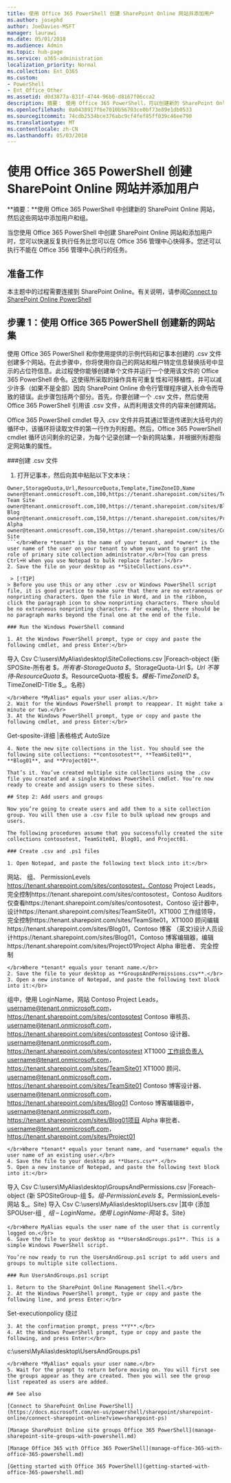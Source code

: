 ```yaml
---
title: 使用 Office 365 PowerShell 创建 SharePoint Online 网站并添加用户
ms.author: josephd
author: JoeDavies-MSFT
manager: laurawi
ms.date: 05/01/2018
ms.audience: Admin
ms.topic: hub-page
ms.service: o365-administration
localization_priority: Normal
ms.collection: Ent_O365
ms.custom:
- PowerShell
- Ent_Office_Other
ms.assetid: d0d3877a-831f-4744-96b0-d8167f06cca2
description: 摘要： 使用 Office 365 PowerShell，可以创建新的 SharePoint Online 网站，并将这些网站中添加用户和组。
ms.openlocfilehash: 0a0438917f6e7010b56703ce0bf73e89e1db0533
ms.sourcegitcommit: 74cdb2534bce376abc9cf4fef85ff039c46ee790
ms.translationtype: MT
ms.contentlocale: zh-CN
ms.lasthandoff: 05/03/2018
---
```

# <a name="create-sharepoint-online-sites-and-add-users-with-office-365-powershell"></a>使用 Office 365 PowerShell 创建 SharePoint Online 网站并添加用户

 **摘要：**使用 Office 365 PowerShell 中创建新的 SharePoint Online 网站，然后这些网站中添加用户和组。

当您使用 Office 365 PowerShell 中创建 SharePoint Online 网站和添加用户时，您可以快速反复执行任务比您可以在 Office 356 管理中心快得多。您还可以执行不能在 Office 356 管理中心执行的任务。 

## <a name="before-you-begin"></a>准备工作

本主题中的过程需要连接到 SharePoint Online。有关说明，请参阅[Connect to SharePoint Online PowerShell](https://docs.microsoft.com/en-us/powershell/sharepoint/sharepoint-online/connect-sharepoint-online?view=sharepoint-ps)

## <a name="step-1-create-new-site-collections-using-office-365-powershell"></a>步骤 1：使用 Office 365 PowerShell 创建新的网站集

使用 Office 365 PowerShell 和你使用提供的示例代码和记事本创建的 .csv 文件创建多个网站。在此步骤中，你将使用你自己的网站和租户特定信息替换括号中显示的占位符信息。此过程使你能够创建单个文件并运行一个使用该文件的 Office 365 PowerShell 命令。这使得所采取的操作具有可重复性和可移植性，并可以减少许多（如果不是全部）因向 SharePoint Online 命令行管理程序键入长命令而导致的错误。此步骤包括两个部分。首先，你要创建一个 .csv 文件，然后使用 Office 365 PowerShell 引用该 .csv 文件，从而利用该文件的内容来创建网站。

Office 365 PowerShell cmdlet 导入 .csv 文件并将其通过管道传递到大括号内的循环中，该循环将读取文件的第一行作为列标题。然后，Office 365 PowerShell cmdlet 循环访问剩余的记录，为每个记录创建一个新的网站集，并根据列标题指定网站集的属性。

###<a name="create-a-csv-file"></a>创建 .csv 文件

1. 打开记事本，然后向其中粘贴以下文本块：</br>
```
Owner,StorageQuota,Url,ResourceQuota,Template,TimeZoneID,Name
owner@tenant.onmicrosoft.com,100,https://tenant.sharepoint.com/sites/TeamSite01,25,EHS#1,10,Contoso Team Site
owner@tenant.onmicrosoft.com,100,https://tenant.sharepoint.com/sites/Blog01,25,BLOG#0,10,Contoso Blog
owner@tenant.onmicrosoft.com,150,https://tenant.sharepoint.com/sites/Project01,25,PROJECTSITE#0,10,Project Alpha
owner@tenant.onmicrosoft.com,150,https://tenant.sharepoint.com/sites/Community01,25,COMMUNITY#0,10,Community Site
```</br>Where *tenant* is the name of your tenant, and *owner* is the user name of the user on your tenant to whom you want to grant the role of primary site collection administrator.</br>(You can press Ctrl+H when you use Notepad to bulk replace faster.)</br>
2. Save the file on your desktop as **SiteCollections.csv**.

 > [!TIP]
> Before you use this or any other .csv or Windows PowerShell script file, it is good practice to make sure that there are no extraneous or nonprinting characters. Open the file in Word, and in the ribbon, click the paragraph icon to show nonprinting characters. There should be no extraneous nonprinting characters. For example, there should be no paragraph marks beyond the final one at the end of the file.

### Run the Windows PowerShell command

1. At the Windows PowerShell prompt, type or copy and paste the following cmdlet, and press Enter:</br>
```
导入 Csv C:\users\MyAlias\desktop\SiteCollections.csv |Foreach-object {新 SPOSite-所有者 $_。所有者-StorageQuota $_。StorageQuota-Url $_。Url 不等待-ResourceQuota $_。ResourceQuota-模板 $_。模板-TimeZoneID $_。TimeZoneID-Title $_。名称}
```
</br>Where *MyAlias* equals your user alias.</br>
2. Wait for the Windows PowerShell prompt to reappear. It might take a minute or two.</br>
3. At the Windows PowerShell prompt, type or copy and paste the following cmdlet, and press Enter:</br>
```
Get-sposite-详细 |表格格式 AutoSize
```</br>
4. Note the new site collections in the list. You should see the following site collections: **contosotest**, **TeamSite01**, **Blog01**, and **Project01**.

That’s it. You’ve created multiple site collections using the .csv file you created and a single Windows PowerShell cmdlet. You’re now ready to create and assign users to these sites.

## Step 2: Add users and groups

Now you’re going to create users and add them to a site collection group. You will then use a .csv file to bulk upload new groups and users.

The following procedures assume that you successfully created the site collections contosotest, TeamSite01, Blog01, and Project01.

### Create .csv and .ps1 files

1. Open Notepad, and paste the following text block into it:</br>
```
网站、 组、 PermissionLevels https://tenant.sharepoint.com/sites/contosotest，Contoso Project Leads，完全控制https://tenant.sharepoint.com/sites/contosotest，Contoso Auditors 仅查看https://tenant.sharepoint.com/sites/contosotest，Contoso 设计器中，设计https://tenant.sharepoint.com/sites/TeamSite01，XT1000 工作组领导，完全控制https://tenant.sharepoint.com/sites/TeamSite01，XT1000 顾问编辑https://tenant.sharepoint.com/sites/Blog01，Contoso 博客 （英文)设计人员设计https://tenant.sharepoint.com/sites/Blog01，Contoso 博客编辑器，编辑https://tenant.sharepoint.com/sites/Project01Project Alpha 审批者、 完全控制
```
</br>Where *tenant* equals your tenant name.</br>
2. Save the file to your desktop as **GroupsAndPermissions.csv**.</br>
3. Open a new instance of Notepad, and paste the following text block into it:</br>
```
组中，使用 LoginName，网站 Contoso Project Leads，username@tenant.onmicrosoft.com，https://tenant.sharepoint.com/sites/contosotest Contoso 审核员、 username@tenant.onmicrosoft.com，https://tenant.sharepoint.com/sites/contosotest Contoso 设计器、 username@tenant.onmicrosoft.com，https://tenant.sharepoint.com/sites/contosotest XT1000 工作组负责人username@tenant.onmicrosoft.com，https://tenant.sharepoint.com/sites/TeamSite01 XT1000 顾问、 username@tenant.onmicrosoft.com，https://tenant.sharepoint.com/sites/TeamSite01 Contoso 博客设计器、 username@tenant.onmicrosoft.com，https://tenant.sharepoint.com/sites/Blog01 Contoso 博客编辑器中，username@tenant.onmicrosoft.com，https://tenant.sharepoint.com/sites/Blog01项目 Alpha 审批者、 username@tenant.onmicrosoft.com，https://tenant.sharepoint.com/sites/Project01
```
</br>Where *tenant* equals your tenant name, and *username* equals the user name of an existing user.</br>
4. Save the file to your desktop as **Users.csv**.</br>
5. Open a new instance of Notepad, and paste the following text block into it:</br>
```
导入 Csv C:\users\MyAlias\desktop\GroupsAndPermissions.csv |Foreach-object {新 SPOSiteGroup-组 $_。组-PermissionLevels $_。PermissionLevels-网站 $_。Site} 导入 Csv C:\users\MyAlias\desktop\Users.csv |其中 {添加 SPOUser-组 $_。$_组 – LoginName。使用 LoginName-网站 $_。Site}
```
</br>Where MyAlias equals the user name of the user that is currently logged on.</br>
6. Save the file to your desktop as **UsersAndGroups.ps1**. This is a simple Windows PowerShell script.

You’re now ready to run the UsersAndGroup.ps1 script to add users and groups to multiple site collections.

### Run UsersAndGroups.ps1 script

1. Return to the SharePoint Online Management Shell.</br>
2. At the Windows PowerShell prompt, type or copy and paste the following line, and press Enter:</br>
```
Set-executionpolicy 绕过
```</br>
3. At the confirmation prompt, press **Y**.</br>
4. At the Windows PowerShell prompt, type or copy and paste the following, and press Enter:</br>
```
c:\users\MyAlias\desktop\UsersAndGroups.ps1
```
</br>Where *MyAlias* equals your user name.</br>
5. Wait for the prompt to return before moving on. You will first see the groups appear as they are created. Then you will see the group list repeated as users are added.

## See also

[Connect to SharePoint Online PowerShell](https://docs.microsoft.com/en-us/powershell/sharepoint/sharepoint-online/connect-sharepoint-online?view=sharepoint-ps)

[Manage SharePoint Online site groups Office 365 PowerShell](manage-sharepoint-site-groups-with-powershell.md)

[Manage Office 365 with Office 365 PowerShell](manage-office-365-with-office-365-powershell.md)
  
[Getting started with Office 365 PowerShell](getting-started-with-office-365-powershell.md)

